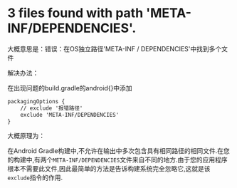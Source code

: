 # 3 files found with path 'META-INF/DEPENDENCIES'.

大概意思是：错误：在OS独立路径'META-INF / DEPENDENCIES'中找到多个文件

解决办法：

在出现问题的build.gradle的android{}中添加

```xml
packagingOptions {
	// exclude '报错路径'
    exclude 'META-INF/DEPENDENCIES'
}
```

大概原理为：

在Android Gradle构建中,不允许在输出中多次包含具有相同路径的相同文件.在您的构建中,有两个`META-INF/DEPENDENCIES`文件来自不同的地方.由于您的应用程序根本不需要此文件,因此最简单的方法是告诉构建系统完全忽略它,这就是该`exclude`指令的作用.